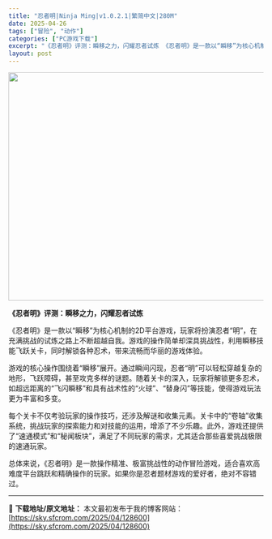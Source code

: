 ```yaml
---
title: "忍者明|Ninja Ming|v1.0.2.1|繁简中文|280M"
date: 2025-04-26
tags: ["冒险", "动作"]
categories: ["PC游戏下载"]
excerpt: "《忍者明》评测：瞬移之力，闪耀忍者试炼 《忍者明》是一款以“瞬移”为核心机制的2D平台游戏，玩家将扮演忍者“明”，在充满挑战的试炼之路上不断超越自我。游戏的操作简单却深具挑战性，利用瞬移技能飞跃关卡，同时解锁各种忍术，带来流畅而华丽的游戏体验。 游戏的核心操作围绕着“瞬移”展开。通过瞬间闪现，忍者“&hellip;"
layout: post
---
```


<img class="aligncenter size-full wp-image-128601" src="https://sky.sfcrom.com/wp-content/uploads/2025/04/2025042614334410.webp" alt="" width="800" height="450" />

<strong>《忍者明》评测：瞬移之力，闪耀忍者试炼</strong>

《忍者明》是一款以“瞬移”为核心机制的2D平台游戏，玩家将扮演忍者“明”，在充满挑战的试炼之路上不断超越自我。游戏的操作简单却深具挑战性，利用瞬移技能飞跃关卡，同时解锁各种忍术，带来流畅而华丽的游戏体验。

游戏的核心操作围绕着“瞬移”展开。通过瞬间闪现，忍者“明”可以轻松穿越复杂的地形，飞跃障碍，甚至攻克多样的谜题。随着关卡的深入，玩家将解锁更多忍术，如超远距离的“飞闪瞬移”和具有战术性的“火球”、“替身闪”等技能，使得游戏玩法更为丰富和多变。

每个关卡不仅考验玩家的操作技巧，还涉及解谜和收集元素。关卡中的“卷轴”收集系统，挑战玩家的探索能力和对技能的运用，增添了不少乐趣。此外，游戏还提供了“速通模式”和“秘闻板块”，满足了不同玩家的需求，尤其适合那些喜爱挑战极限的速通玩家。

总体来说，《忍者明》是一款操作精准、极富挑战性的动作冒险游戏，适合喜欢高难度平台跳跃和精确操作的玩家。如果你是忍者题材游戏的爱好者，绝对不容错过。

---
📖 **下载地址/原文地址：** 本文最初发布于我的博客网站：[https://sky.sfcrom.com/2025/04/128600](https://sky.sfcrom.com/2025/04/128600)
